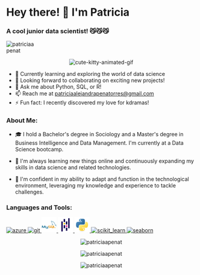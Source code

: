 <p align="center">
  <h1 align="left">Hey there! 👋 I'm Patricia</h1>
  <h3 align="left">A cool junior data scientist! 😼😼😼 </h3>

<p align="left"> <img src="https://komarev.com/ghpvc/?username=patriciaapenat&label=Profile%20views&color=0e75b6&style=flat" alt="patriciaapenat" style="max-width: 75px; max-height: 50px;" /> </p>

  <p align="center">
    <img src="https://github.com/patriciaapenat/patriciaapenat/assets/111457653/53734f86-7407-443f-882c-bbb45675a350" alt="cute-kitty-animated-gif" width="300" />
  </p>
 

  - 🌱 Currently learning and exploring the world of data science
  - 👯 Looking forward to collaborating on exciting new projects!
  - 💬 Ask me about Python, SQL, or R!
  - 📫 Reach me at patriciaalejandrapenatorres@gmail.com
  - ⚡ Fun fact: I recently discovered my love for kdramas!

  <h3 align="left">About Me:</h3>

  - 🎓 I hold a Bachelor's degree in Sociology and a Master's degree in Business Intelligence and Data Management. I'm currently at a Data Science bootcamp.

  - 🔭 I'm always learning new things online and continuously expanding my skills in data science and related technologies.

  - 💪 I'm confident in my ability to adapt and function in the technological environment, leveraging my knowledge and experience to tackle challenges.

  <h3 align="left">Languages and Tools:</h3>
  <p align="left">
    <a href="https://azure.microsoft.com/en-in/" target="_blank" rel="noreferrer">
      <img src="https://www.vectorlogo.zone/logos/microsoft_azure/microsoft_azure-icon.svg" alt="azure" width="40" height="40"/>
    </a>
    <a href="https://git-scm.com/" target="_blank" rel="noreferrer">
      <img src="https://www.vectorlogo.zone/logos/git-scm/git-scm-icon.svg" alt="git" width="40" height="40"/>
    </a>
    <a href="https://www.mysql.com/" target="_blank" rel="noreferrer">
      <img src="https://raw.githubusercontent.com/devicons/devicon/master/icons/mysql/mysql-original-wordmark.svg" alt="mysql" width="40" height="40"/>
    </a>
    <a href="https://pandas.pydata.org/" target="_blank" rel="noreferrer">
      <img src="https://raw.githubusercontent.com/devicons/devicon/2ae2a900d2f041da66e950e4d48052658d850630/icons/pandas/pandas-original.svg" alt="pandas" width="40" height="40"/>
    </a>
    <a href="https://www.python.org" target="_blank" rel="noreferrer">
      <img src="https://raw.githubusercontent.com/devicons/devicon/master/icons/python/python-original.svg" alt="python" width="40" height="40"/>
    </a>
    <a href="https://scikit-learn.org/" target="_blank" rel="noreferrer">
      <img src="https://upload.wikimedia.org/wikipedia/commons/0/05/Scikit_learn_logo_small.svg" alt="scikit_learn" width="40" height="40"/>
    </a>
    <a href="https://seaborn.pydata.org/" target="_blank" rel="noreferrer">
      <img src="https://seaborn.pydata.org/_images/logo-mark-lightbg.svg" alt="seaborn" width="40" height="40"/>
    </a>
  </p>

  <p align="center">
    <img src="https://github-readme-stats.vercel.app/api/top-langs?username=patriciaapenat&show_icons=true&locale=en&layout=compact&theme=midnight-purple" alt="patriciaapenat" />
  </p>

  <p align="center">
    <img src="https://github-readme-stats.vercel.app/api?username=patriciaapenat&show_icons=true&locale=en&theme=midnight-purple" alt="patriciaapenat" />
  </p>

  <p align="center">
    <img src="https://github-readme-streak-stats.herokuapp.com/?user=patriciaapenat&theme=midnight-purple" alt="patriciaapenat" />
  </p>
</p>
